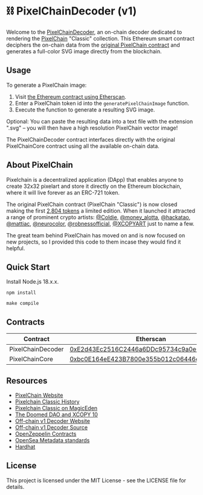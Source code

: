 # ⛓️ PixelChainDecoder (v1)

Welcome to the [PixelChainDecoder](https://etherscan.io/address/0xE2d43Ec2516C2446a6DDc95734c9a0eC21B01dC1#code), an on-chain decoder dedicated to rendering the [PixelChain](https://pixelchain.art/) "Classic" collection. This Ethereum smart contract deciphers the on-chain data from the [original PixelChain contract](https://etherscan.io/address/0xbc0E164eE423B7800e355b012c06446e28b1a29d#code) and generates a full-color SVG image directly from the blockchain.

## Usage

To generate a PixelChain image:

1. Visit [the Ethereum contract using Etherscan](https://etherscan.io/address/0xE2d43Ec2516C2446a6DDc95734c9a0eC21B01dC1#readContract).
2. Enter a PixelChain token id into the `generatePixelChainImage` function.
3. Execute the function to generate a resulting SVG image.

Optional: You can paste the resulting data into a text file with the extension ".svg" – you will then have a high resolution PixelChain vector image!

The PixelChainDecoder contract interfaces directly with the original PixelChainCore contract using all the available on-chain data.

## About PixelChain

Pixelchain is a decentralized application (DApp) that enables anyone to create 32x32 pixelart and store it directly on the Ethereum blockchain, where it will live forever as an ERC-721 token.

The original PixelChain contract (PixelChain "Classic") is now closed making the first [2,804 tokens](https://opensea.io/collection/pixelchain?search[stringTraits][0][name]=Version&search[stringTraits][0][values][0]=PixelChain&search[stringTraits][0][values][1]=PixelChain%20Classic) a limited edition. When it launched it attracted a range of prominent crypto artists: [@Coldie](https://twitter.com/coldie), [@money_alotta](https://twitter.com/money_alotta), [@hackatao](https://twitter.com/hackatao), [@mattiac](https://twitter.com/mattiac), [@neurocolor](https://twitter.com/neurocolor), [@robnessofficial](https://twitter.com/robnessofficial), [@XCOPYART](https://twitter.com/xcopyart) just to name a few.

The great team behind PixelChain has moved on and is now focused on new projects, so I provided this code to them incase they would find it helpful.

## Quick Start

Install Node.js 18.x.x.

``
npm install
``

``
make compile
``

## Contracts

| Contract           | Etherscan                                                                                                                  |
| ------------------ | -------------------------------------------------------------------------------------------------------------------------- |
| PixelChainDecoder  | [0xE2d43Ec2516C2446a6DDc95734c9a0eC21B01dC1](https://etherscan.io/address/0xE2d43Ec2516C2446a6DDc95734c9a0eC21B01dC1#code)                                                                 |
| PixelChainCore     | [0xbc0E164eE423B7800e355b012c06446e28b1a29d](https://etherscan.io/address/0xbc0E164eE423B7800e355b012c06446e28b1a29d#code) |

## Resources

- [PixelChain Website](https://pixelchain.art/)
- [Pixelchain Classic History](https://twitter.com/ImsickOk/status/1757374493121491187)
- [Pixelchain Classic on MagicEden](https://magiceden.io/collections/ethereum/0xbc0e164ee423b7800e355b012c06446e28b1a29d)
- [The Doomed DAO and XCOPY 10](https://twitter.com/thedoomedxyz/status/1763578678275969407)
- [Off-chain v1 Decoder Website](https://pixelchain.art/decoder?version=1)
- [Off-chain v1 Decoder Source](https://github.com/PixelChainDapp/PixelChain-GoLang-Decoder)
- [OpenZeppelin Contracts](https://github.com/OpenZeppelin/openzeppelin-contracts)
- [OpenSea Metadata standards](https://docs.opensea.io/docs/metadata-standards)
- [Hardhat](https://hardhat.org)

## License

This project is licensed under the MIT License - see the LICENSE file for details.
